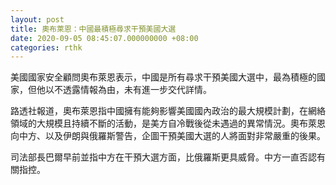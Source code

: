 ```yaml
---
layout: post
title: 奧布萊恩：中國最積極尋求干預美國大選
date: 2020-09-05 08:45:07.000000000 +08:00
categories: rthk
---
```


美國國家安全顧問奧布萊恩表示，中國是所有尋求干預美國大選中，最為積極的國家，但他以不透露情報為由，未有進一步交代詳情。

路透社報道，奧布萊恩指中國擁有能夠影響美國國內政治的最大規模計劃，在網絡領域的大規模且持續不斷的活動，是美方自冷戰後從未遇過的異常情況。奧布萊恩向中方、以及伊朗與俄羅斯警告，企圖干預美國大選的人將面對非常嚴重的後果。

司法部長巴爾早前並指中方在干預大選方面，比俄羅斯更具威脅。中方一直否認有關指控。
